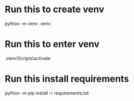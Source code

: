 # Run this to create venv
python -m venv .venv

# Run this to enter venv
.venv\Scripts\activate 

# Run this install requirements
python -m pip install -r requirements.txt